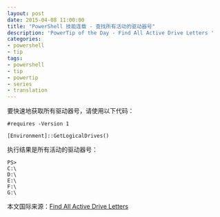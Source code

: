 ```yaml
---
layout: post
date: 2015-04-08 11:00:00
title: "PowerShell 技能连载 - 查找所有活动的驱动器号"
description: 'PowerTip of the Day - Find All Active Drive Letters '
categories:
- powershell
- tip
tags:
- powershell
- tip
- powertip
- series
- translation
---
```

要快速地获取所有驱动器号，请使用以下代码：

    #requires -Version 1
    
    [Environment]::GetLogicalDrives()

执行结果是所有活动的驱动器号：

    PS>
    C:\
    D:\
    E:\
    F:\
    G:\

<!--more-->
本文国际来源：[Find All Active Drive Letters ](http://community.idera.com/powershell/powertips/b/tips/posts/find-all-active-drive-letters)
